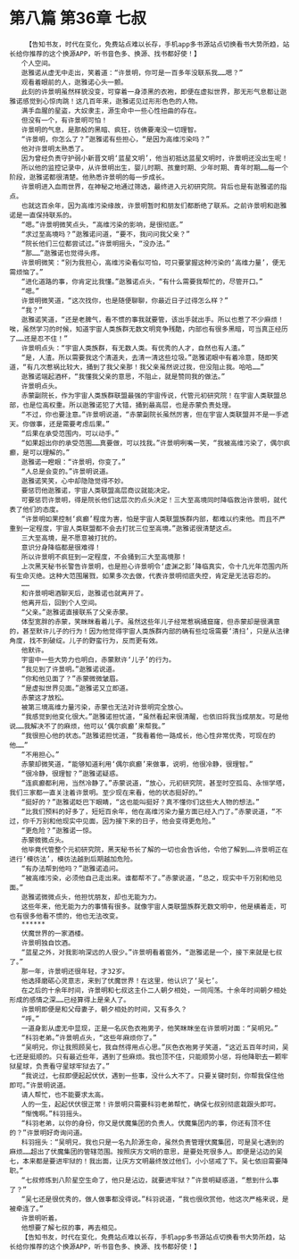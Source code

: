 # 第八篇 第36章 七叔
        【告知书友，时代在变化，免费站点难以长存，手机app多书源站点切换看书大势所趋，站长给你推荐的这个换源APP，听书音色多、换源、找书都好使！】
       个人空间。
       逖雅诺从虚无中走出，笑着道：“许景明，你可是一百多年没联系我……嗯？”
       观看着眼前的人，逖雅诺心头一颤。
       此刻的许景明虽然样貌没变，可穿着一身漆黑的衣袍，即便在虚拟世界，那无形气息都让逖雅诺感觉到心惊肉跳！这几百年来，逖雅诺见过形形色色的人物。
       满手血腥的星盗，大奴隶主，源生命中一些心性扭曲的存在。
       但没有一个，有许景明可怕！
       许景明的气息，是那般的黑暗、疯狂，彷佛要淹没一切理智。
       “许景明，你怎么了？”逖雅诺有些担心，“是因为高维污染吗？”
       他对许景明太熟悉了。
       因为曾经负责守护弱小新晋文明‘蓝星文明’，他当初抵达蓝星文明时，许景明还没出生呢！
       所以他的监控记录中，从许景明出生，婴儿时期、孩童时期、少年时期、青年时期……每一个阶段，逖雅诺都很清楚。他熟悉许景明的每一步成长。
       许景明进入血雨世界，在神秘之地通过筛选，最终进入元初研究院。背后也是有逖雅诺的指点。
       也就这百余年，因为高维污染缘故，许景明暂时和朋友们都断绝了联系。之前许景明和逖雅诺是一直保持联系的。
       “嗯。”许景明微笑点头，“高维污染的影响，是很彻底。”
       “求过至高境吗？”逖雅诺问道，“要不，我问问我父亲？”
       “院长他们三位都尝试过。”许景明摇头，“没办法。”
       “那……”逖雅诺也觉得头疼。
       许景明微笑：“别为我担心，高维污染看似可怕，可只要掌握这种污染的‘高维力量’，便无需烦恼了。”
       “进化道路的事，你肯定比我懂。”逖雅诺点头，“有什么需要我帮忙的，尽管开口。”
       “嗯。”
       许景明微笑道，“这次找你，也是随便聊聊，你最近日子过得怎么样？”
       “我？”
       逖雅诺笑道，“还是老脾气，看不惯的事我就要管，该出手就出手。所以也惹了不少麻烦！唉，虽然学习的时候，知道宇宙人类族群无数文明竞争残酷，内部也有很多黑暗，可当真正经历了……还是忍不住！”
       许景明点头：“宇宙人类族群，有无数人类。有优秀的人才，自然也有人渣。”
       “是，人渣。所以需要我这个清道夫，去清一清这些垃圾。”逖雅诺眼中有着冷意，随即笑道，“有几次惹祸比较大，捅到了我父亲那！我父亲虽然说过我，但没阻止我。哈哈……”
       逖雅诺端起酒杯，“我懂我父亲的意思，不阻止，就是赞同我的做法。”
       许景明点头。
       赤蒙副院长，作为宇宙人类族群联盟最强的宇宙传说，代管元初研究院！在宇宙人类联盟总部，也是位高权重。所以逖雅诺犯了大错，捅到最高层，也是赤蒙负责处理。
       “不过，你也要注意。”许景明说道，“赤蒙副院长虽然厉害，但在宇宙人类联盟并不是一手遮天。你做事，还是需要考虑后果。”
       “后果在承受范围内，可以动手。”
       “如果超出你的承受范围……真要做，可以找我。”许景明咧嘴一笑，“我被高维污染了，偶尔疯癫，是可以理解的。”
       逖雅诺一瞪眼：“许景明，你变了。”
       “人总是会变的。”许景明说道。
       逖雅诺笑笑，心中却隐隐觉得不妙。
       要惩罚他逖雅诺，宇宙人类联盟高层商议就能决定。
       可要惩罚许景明，得是院长他们这层次的点头决定！三大至高境同时降临救治许景明，就代表了他们的态度。
       “许景明如果控制‘疯癫’程度为害，怕是宇宙人类联盟族群内部，都难以约束他。而且不严重到一定程度，宇宙人类联盟都不会去打扰三位至高境。”逖雅诺很清楚这点。
       三大至高境，是不愿意被打扰的。
       意识分身降临都是很难得！
       所以许景明不疯狂到一定程度，不会捅到三大至高境那！
       上次黑天秘书长警告许景明，也是担心许景明令‘虚渊之影’降临真实，令十几光年范围内所有生命灭绝。这种大范围屠戮，如果多次去做，代表许景明彻底失控，肯定是无法容忍的。
       ……
       和许景明喝酒聊天后，逖雅诺也就离开了。
       他离开后，回到个人空间。
       “父亲。”逖雅诺直接联系了父亲赤蒙。
       体型宽胖的赤蒙，笑眯眯看着儿子。虽然这些年儿子经常惹祸捅窟窿，但赤蒙却是很满意的，甚至默许儿子的行为！因为他觉得宇宙人类族群内部的确有些垃圾需要‘清扫’，只是从法律角度，找不到破绽。儿子的野蛮行为，反而更有效。
       他默许。
       宇宙中一些大势力也明白，赤蒙默许‘儿子’的行为。
       “我见到了许景明。”逖雅诺说道。
       “你和他见面了？”赤蒙微微皱眉。
       “是虚拟世界见面。”逖雅诺又立即道。
       赤蒙这才放松。
       被第三境高维力量污染，赤蒙也无法对许景明完全放心。
       “我感觉到他变化很大。”逖雅诺担忧道，“虽然看起来很清醒，也依旧将我当成朋友。可是他说……我解决不了的麻烦，他可以‘偶尔疯癫’来帮我。”
       “我很担心他的状态。”逖雅诺担忧道，“我看着他一路成长，他心性非常优秀，可现在的他……”
       “不用担心。”
       赤蒙却微笑道，“能够知道利用‘偶尔疯癫’来做事，说明，他很冷静，很理智。”
       “很冷静，很理智？”逖雅诺疑惑。
       “连疯癫都利用，当然冷静了。”赤蒙说道，“放心，元初研究院，甚至时空孤岛、永恒学塔，我们三家都一直关注着许景明。至少现在来看，他的状态挺好的。”
       “挺好的？”逖雅诺眨巴下眼睛，“这也能叫挺好？真不懂你们这些大人物的想法。”
       “比我们预料的好多了，短短百余年，他在高维污染力量方面已经入门了。”赤蒙说道，“不过，你千万别和他现实中见面，因为接下来的日子，他会变得更危险。”
       “更危险？”逖雅诺一惊。
       赤蒙微微点头。
       他毕竟代管整个元初研究院，黑天秘书长了解的一切也会告诉他，令他了解到……许景明正在进行‘模彷法’，模彷法越到后期越加危险。
       “有办法帮到他吗？”逖雅诺追问。
       “被高维污染，必须他自己走出来。谁都帮不了。”赤蒙说道，“总之，现实中千万别和他见面。”
       逖雅诺微微点头，他担忧朋友，却也无能为力。
       这些年来，他无能为力的事情有很多。就像宇宙人类联盟族群无数文明中，他是横着走，可也有很多他看不惯的，他也无法改变。
       ******
       伏魔世界的一家酒楼。
       许景明独自饮酒。
       “蓝星之外，对我影响深远的人很少。”许景明看着窗外，“逖雅诺是一个，接下来就是七叔了。”
       那一年，许景明还很年轻，才32岁。
       他选择磨砺心灵意志，来到了伏魔世界！在这里，他认识了‘吴七’。
       在之后的十余年时间，许景明和七叔这主仆二人朝夕相处，一同闯荡。十余年时间朝夕相处形成的感情之深……已经算得上是亲人了。
       许景明即便是和父母妻子，朝夕相处的时间，又有多久？
       “呼。”
       一道身影从虚无中显现，正是一名灰色衣袍男子，他笑眯眯坐在许景明对面：“吴明兄。”
       “科羽老弟。”许景明点头，“这些年麻烦你了。”
       “吴明兄，你让我照顾吴七，我自然得用点心思。”灰色衣袍男子笑道，“这近五百年时间，吴七还是挺顺的。只有最近些年，遇到了些麻烦。我也顶不住，只能顺势小惩，将他降职去一颗牢狱星球，负责看守星球牢狱去了。”
       “我说过，七叔即便起起伏伏，遇到一些事，没什么大不了。只要关键时刻，你帮我保住他即可。”许景明说道。
       请人帮忙，也不能要求太高。
       人的一生，起起伏伏很正常！许景明只需要科羽老弟帮忙，确保七叔别彻底栽跟头即可。
       “惭愧啊。”科羽摇头。
       “科羽老弟，以你的身份，你又是伏魔集团的负责人。伏魔集团内的事，你还有顶不住的？”许景明好奇询问道。
       科羽摇头：“吴明兄，我也只是一名九阶源生命，虽然负责管理伏魔集团，可是吴七遇到的麻烦……超出了伏魔集团的管辖范围。按照庆方文明的意思，是要处死很多人。即便是沾边的吴七，本来都是要进牢狱的！我出面，让庆方文明最终放过他们，小小惩戒了下。吴七依旧需要降职。”
       “七叔修炼到八阶星空生命了，他只是沾边，就要进牢狱？”许景明疑惑道，“惹到什么事了？”
       “吴七还是很优秀的，做人做事都没得说。”科羽说道，“我也很欣赏他，他这次严格来说，是被牵连了。”
       许景明听着。
       他想要了解七叔的事，再去相见。
       【告知书友，时代在变化，免费站点难以长存，手机app多书源站点切换看书大势所趋，站长给你推荐的这个换源APP，听书音色多、换源、找书都好使！】